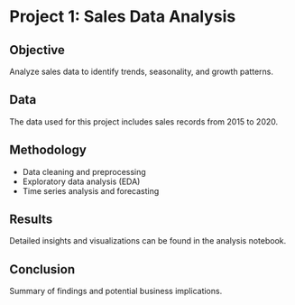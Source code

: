 # Project 1: Sales Data Analysis

## Objective
Analyze sales data to identify trends, seasonality, and growth patterns.

## Data
The data used for this project includes sales records from 2015 to 2020.

## Methodology
- Data cleaning and preprocessing
- Exploratory data analysis (EDA)
- Time series analysis and forecasting

## Results
Detailed insights and visualizations can be found in the analysis notebook.

## Conclusion
Summary of findings and potential business implications.